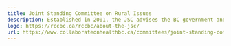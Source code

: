 ```yaml
---
title: Joint Standing Committee on Rural Issues
description: Established in 2001, the JSC advises the BC government and Doctors of BC on matters pertaining to rural medical practice.The goal of the JSC is to enhance the availability and stability of physician services in rural and remote areas of BC by addressing some of the unique and difficult circumstances faced by physicians. The JSC is responsible for the overall governance of the rural programs including (but not limited to) the BC Rural Physician Practice Programs.
logo: https://rccbc.ca/rccbc/about-the-jsc/
url: https://www.collaborateonhealthbc.ca/committees/joint-standing-committee-on-rural-issues/
---
```

